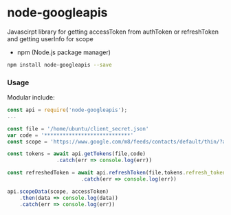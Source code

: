 # node-googleapis

Javascirpt library for getting accessToken from authToken or refreshToken and getting userInfo for scope

- npm (Node.js package manager)

```bash
npm install node-googleapis --save
```

### Usage

Modular include:

```javascript
const api = require('node-googleapis');
...

const file = '/home/ubuntu/client_secret.json'
var code = '****************************'
const scope = 'https://www.google.com/m8/feeds/contacts/default/thin/?alt=json&max-results=10000'

const tokens = await api.getTokens(file,code)
                .catch(err => console.log(err))

const refreshedToken = await api.refreshToken(file,tokens.refresh_token)
                        .catch(err => console.log(err))

api.scopeData(scope, accessToken)
    .then(data => console.log(data))
    .catch(err => console.log(err))

```